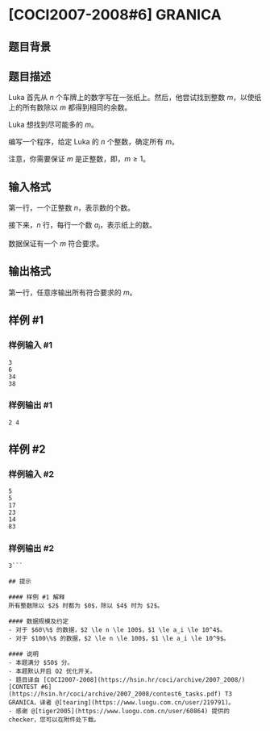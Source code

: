 # [COCI2007-2008#6] GRANICA

## 题目背景



## 题目描述

Luka 首先从 $n$ 个车牌上的数字写在一张纸上。然后，他尝试找到整数 $m$，以使纸上的所有数除以 $m$ 都得到相同的余数。

Luka 想找到尽可能多的 $m$。

编写一个程序，给定 Luka 的 $n$ 个整数，确定所有 $m$。

注意，你需要保证 $m$ 是正整数，即，$m\ge 1$。

## 输入格式

第一行，一个正整数 $n$，表示数的个数。

接下来，$n$ 行，每行一个数 $a_i$，表示纸上的数。

数据保证有一个 $m$ 符合要求。

## 输出格式

第一行，任意序输出所有符合要求的 $m$。

## 样例 #1

### 样例输入 #1
```
3
6
34
38 
```

### 样例输出 #1

```
2 4
```

## 样例 #2

### 样例输入 #2
```
5
5
17
23
14
83 
```

### 样例输出 #2

```
3```

## 提示

#### 样例 #1 解释
所有整数除以 $2$ 时都为 $0$，除以 $4$ 时为 $2$。

#### 数据规模及约定
- 对于 $60\%$ 的数据，$2 \le n \le 100$，$1 \le a_i \le 10^4$。
- 对于 $100\%$ 的数据，$2 \le n \le 100$，$1 \le a_i \le 10^9$。

#### 说明
- 本题满分 $50$ 分。
- 本题默认开启 O2 优化开关。
- 题目译自 [COCI2007-2008](https://hsin.hr/coci/archive/2007_2008/) [CONTEST #6](https://hsin.hr/coci/archive/2007_2008/contest6_tasks.pdf) T3 GRANICA，译者 @[tearing](https://www.luogu.com.cn/user/219791)。
- 感谢 @[tiger2005](https://www.luogu.com.cn/user/60864) 提供的 checker，您可以在附件处下载。
